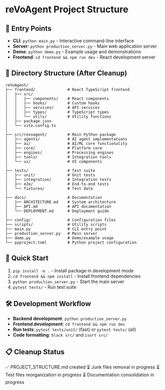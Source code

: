 # reVoAgent Project Structure

## 🎯 Entry Points
- **CLI**: `python main.py` - Interactive command-line interface
- **Server**: `python production_server.py` - Main web application server  
- **Demo**: `python demo.py` - Example usage and demonstrations
- **Frontend**: `cd frontend && npm run dev` - React development server

## 📁 Directory Structure (After Cleanup)
```
reVoAgent/
├── frontend/              # React TypeScript frontend
│   ├── src/
│   │   ├── components/    # React components
│   │   ├── hooks/         # Custom hooks
│   │   ├── services/      # API services
│   │   ├── types/         # TypeScript types
│   │   └── utils/         # Utility functions
│   ├── package.json
│   └── vite.config.ts
│
├── src/revoagent/         # Main Python package
│   ├── agents/            # AI agent implementations
│   ├── ai/                # AI/ML core functionality
│   ├── core/              # Platform core
│   ├── engines/           # Processing engines
│   ├── tools/             # Integration tools
│   └── ui/                # UI components
│
├── tests/                 # Test suite
│   ├── unit/              # Unit tests
│   ├── integration/       # Integration tests
│   ├── e2e/               # End-to-end tests
│   └── fixtures/          # Test data
│
├── docs/                  # Documentation
│   ├── ARCHITECTURE.md    # System architecture
│   ├── API.md             # API documentation
│   └── DEPLOYMENT.md      # Deployment guide
│
├── config/                # Configuration files
├── scripts/               # Utility scripts
├── main.py                # CLI entry point
├── production_server.py   # Main server
├── demo.py                # Demo/example usage
└── pyproject.toml         # Python project configuration
```

## 🚀 Quick Start
1. `pip install -e .` - Install package in development mode
2. `cd frontend && npm install` - Install frontend dependencies
3. `python production_server.py` - Start the main server
4. `pytest tests/` - Run test suite

## 🛠️ Development Workflow
- **Backend development**: `python production_server.py`
- **Frontend development**: `cd frontend && npm run dev`
- **Run tests**: `pytest tests/unit/` (fast) or `pytest tests/` (all)
- **Code formatting**: `black src/` and `isort src/`

## 📋 Cleanup Status
✅ PROJECT_STRUCTURE.md created
⏳ Junk files removal in progress
⏳ Test files reorganization in progress
⏳ Documentation consolidation in progress
